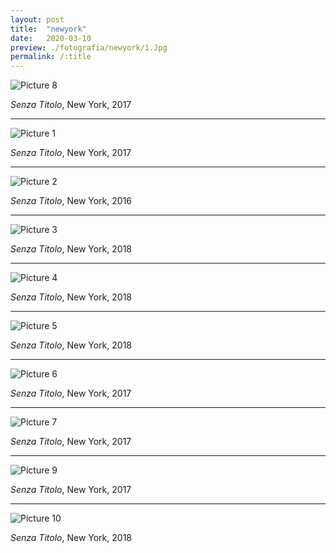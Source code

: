 ```yaml
---
layout: post
title:  "newyork"
date:   2020-03-10
preview: ./fotografia/newyork/1.Jpg
permalink: /:title
---
```


![Picture 8](8.Jpg)

_Senza Titolo_, New York, 2017

---

![Picture 1](1.Jpg)

_Senza Titolo_, New York, 2017

---

![Picture 2](2.Jpg)

_Senza Titolo_, New York, 2016

---

![Picture 3](3.Jpg)

_Senza Titolo_, New York, 2018

---

![Picture 4](4.Jpg)

_Senza Titolo_, New York, 2018

---

![Picture 5](5.Jpg)

_Senza Titolo_, New York, 2018

---

![Picture 6](6.Jpg)

_Senza Titolo_, New York, 2017

---

![Picture 7](7.Jpg)

_Senza Titolo_, New York, 2017

---

![Picture 9](9.Jpg)

_Senza Titolo_, New York, 2017

---

![Picture 10](10.Jpg)

_Senza Titolo_, New York, 2018


